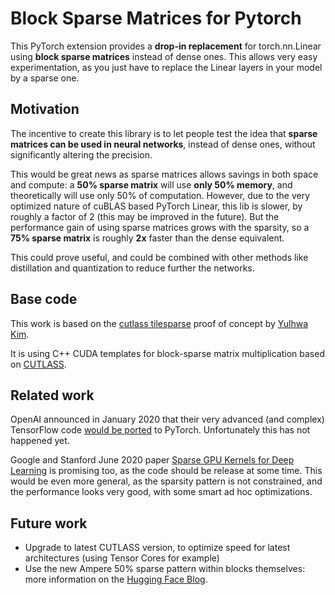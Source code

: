 # Block Sparse Matrices for Pytorch

This PyTorch extension provides a **drop-in replacement** for torch.nn.Linear using **block sparse matrices** instead of dense ones.
This allows very easy experimentation, as you just have to replace the Linear layers in your model by a sparse one.

## Motivation
The incentive to create this library is to let people test the idea that **sparse matrices can be used in neural networks**, instead of dense ones, without significantly altering the precision.  
 
This would be great news as sparse matrices allows savings in both space and compute: a **50% sparse matrix** will use **only 50% memory**, and theoretically will use only 50% of computation.
However, due to the very optimized nature of cuBLAS based PyTorch Linear, this lib is slower, by roughly a factor of 2 (this may be improved in the future).
But the performance gain of using sparse matrices grows with the sparsity, so a **75% sparse matrix** is roughly **2x** faster than the dense equivalent.

This could prove useful, and could be combined with other methods like distillation and quantization to reduce further the networks.  

## Base code
This work is based on the [cutlass tilesparse](https://github.com/YulhwaKim/cutlass_tilesparse) proof of concept by [Yulhwa Kim](https://github.com/YulhwaKim).

It is using C++ CUDA templates for block-sparse matrix multiplication based on [CUTLASS](https://developer.nvidia.com/blog/cutlass-linear-algebra-cuda/).

## Related work
OpenAI announced in January 2020 that their very advanced (and complex) TensorFlow code [would be ported](https://openai.com/blog/openai-pytorch/) to PyTorch.
Unfortunately this has not happened yet.

Google and Stanford June 2020 paper [Sparse GPU Kernels for Deep Learning](https://arxiv.org/abs/2006.10901) is promising too, as the code should be release at some time.
This would be even more general, as the sparsity pattern is not constrained, and the performance looks very good, with some smart ad hoc optimizations.  


## Future work
- Upgrade to latest CUTLASS version, to optimize speed for latest architectures (using Tensor Cores for example)
- Use the new Ampere 50% sparse pattern within blocks themselves: more information on the [Hugging Face Blog](https://medium.com/huggingface/sparse-neural-networks-2-n-gpu-performance-b8bc9ce950fc). 


